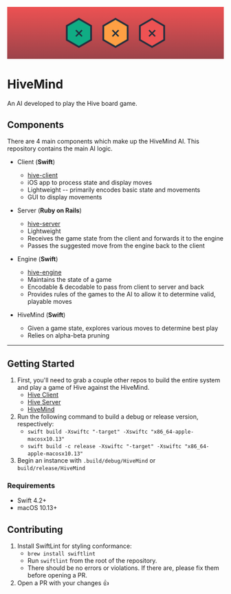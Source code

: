 ![Logo](media/HiveMind.png)

# HiveMind

An AI developed to play the Hive board game.

## Components

There are 4 main components which make up the HiveMind AI. This repository contains the main AI logic.

* Client (**Swift**)
    * [hive-client](https://github.com/josephroquedev/hive-client)
    * iOS app to process state and display moves
    * Lightweight -- primarily encodes basic state and movements
    * GUI to display movements

* Server (**Ruby on Rails**)
    * [hive-server](https://github.com/josephroquedev/hive-server)
    * Lightweight
    * Receives the game state from the client and forwards it to the engine
    * Passes the suggested move from the engine back to the client

* Engine (**Swift**)
    * [hive-engine](https://github.com/josephroquedev/hive-engine)
    * Maintains the state of a game
    * Encodable & decodable to pass from client to server and back
    * Provides rules of the games to the AI to allow it to determine valid, playable moves

* HiveMind (**Swift**)
    * Given a game state, explores various moves to determine best play
    * Relies on alpha-beta pruning

---

## Getting Started

1. First, you'll need to grab a couple other repos to build the entire system and play a game of Hive against the HiveMind.
    * [Hive Client](https://github.com/josephroquedev/hive-client)
    * [Hive Server](https://github.com/josephroquedev/hive-server)
    * [HiveMind](https://github.com/josephroquedev/hivemind)
2. Run the following command to build a debug or release version, respectively:
    * `swift build -Xswiftc "-target" -Xswiftc "x86_64-apple-macosx10.13"`
    * `swift build -c release -Xswiftc "-target" -Xswiftc "x86_64-apple-macosx10.13"`
3. Begin an instance with `.build/debug/HiveMind` or `build/release/HiveMind`

### Requirements

* Swift 4.2+
* macOS 10.13+

## Contributing

1. Install SwiftLint for styling conformance:
    * `brew install swiftlint`
    * Run `swiftlint` from the root of the repository.
    * There should be no errors or violations. If there are, please fix them before opening a PR.
2. Open a PR with your changes 👍
